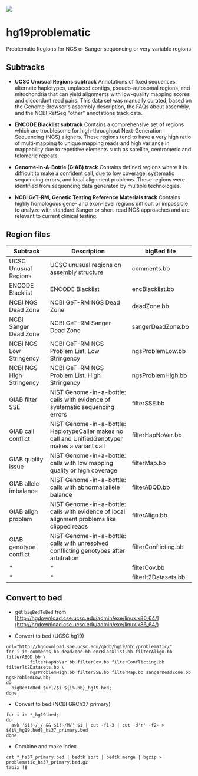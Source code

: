 <a href="http://genome.ucsc.edu/cgi-bin/hgTrackUi?db=hg19&g=problematic" target="_blank"><img src='https://img.shields.io/badge/Release-May.&nbsp;6,&nbsp;2020-red.svg'></pre></a>


# hg19problematic
Problematic Regions for NGS or Sanger sequencing or very variable regions

## Subtracks
* **UCSC Unusual Regions subtrack**
Annotations of fixed sequences, alternate haplotypes, unplaced contigs, pseudo-autosomal regions, and mitochondria that can yield alignments with low-quality mapping scores and discordant read pairs. This data set was manually curated, based on the Genome Browser's assembly description, the FAQs about assembly, and the NCBI RefSeq "other" annotations track data.

* **ENCODE Blacklist subtrack**
Contains a comprehensive set of regions which are troublesome for high-throughput Next-Generation Sequencing (NGS) aligners. These regions tend to have a very high ratio of multi-mapping to unique mapping reads and high variance in mappability due to repetitive elements such as satellite, centromeric and telomeric repeats.

* **Genome-In-A-Bottle (GIAB) track**
Contains defined regions where it is difficult to make a confident call, due to low coverage, systematic sequencing errors, and local alignment problems. These regions were identified from sequencing data generated by multiple technologies.

* **NCBI GeT-RM, Genetic Testing Reference Materials track**
Contains highly homologous gene- and exon-level regions difficult or impossible to analyze with standard Sanger or short-read NGS approaches and are relevant to current clinical testing.

## Region files

| Subtrack             | Description                                | bigBed file |
|----------------------|--------------------------------------------|-------------|
| UCSC Unusual Regions | UCSC unusual regions on assembly structure | comments.bb |
| ENCODE Blacklist | ENCODE Blacklist | encBlacklist.bb |
| NCBI NGS Dead Zone | NCBI GeT-RM NGS Dead Zone | deadZone.bb |
| NCBI Sanger Dead Zone | NCBI GeT-RM Sanger Dead Zone | sangerDeadZone.bb | 
| NCBI NGS Low Stringency | NCBI GeT-RM NGS Problem List, Low Stringency | ngsProblemLow.bb |
| NCBI NGS High Stringency | NCBI GeT-RM NGS Problem List, High Stringency | ngsProblemHigh.bb |
| GIAB filter SSE | NIST Genome-in-a-bottle: calls with evidence of systematic sequencing errors | filterSSE.bb |
| GIAB call conflict | NIST Genome-in-a-bottle: HaplotypeCaller makes no call and UnifiedGenotyper makes a variant call | filterHapNoVar.bb |
| GIAB quality issue | NIST Genome-in-a-bottle: calls with low mapping quality or high coverage | filterMap.bb |
| GIAB allele imbalance | NIST Genome-in-a-bottle: calls with abnormal allele balance | filterABQD.bb |
| GIAB align problem | NIST Genome-in-a-bottle: calls with evidence of local alignment problems like clipped reads | filterAlign.bb |
| GIAB genotype conflict | NIST Genome-in-a-bottle: calls with unresolved conflicting genotypes after arbitration | filterConflicting.bb |
| * | * | filterCov.bb |
| * | * | filterlt2Datasets.bb |

## Convert to bed

* get `bigBedToBed` from [http://hgdownload.cse.ucsc.edu/admin/exe/linux.x86_64/](http://hgdownload.cse.ucsc.edu/admin/exe/linux.x86_64/)

* Convert to bed (UCSC hg19)
```
url="http://hgdownload.soe.ucsc.edu/gbdb/hg19/bbi/problematic/"
for i in comments.bb deadZone.bb encBlacklist.bb filterAlign.bb filterABQD.bb \
         filterHapNoVar.bb filterCov.bb filterConflicting.bb filterlt2Datasets.bb \
         ngsProblemHigh.bb filterSSE.bb filterMap.bb sangerDeadZone.bb ngsProblemLow.bb;
do
  bigBedToBed $url/$i ${i%.bb}_hg19.bed;
done
```

* Convert to bed (NCBI GRCh37 primary)
```
for i in *_hg19.bed;
do
  awk '$1!~/_/ && $1!~/M/' $i | cut -f1-3 | cut -d'r' -f2- > ${i%_hg19.bed}_hs37_primary.bed
done
```

* Combine and make index
```
cat *_hs37_primary.bed | bedtk sort | bedtk merge | bgzip > problematic_hs37_primary.bed.gz
tabix !$
```
